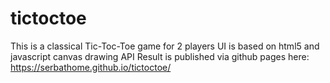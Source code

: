 # tictoctoe

This is a classical Tic-Toc-Toe game for 2 players
UI is based on html5 and javascript canvas drawing API
Result is published via github pages here: https://serbathome.github.io/tictoctoe/